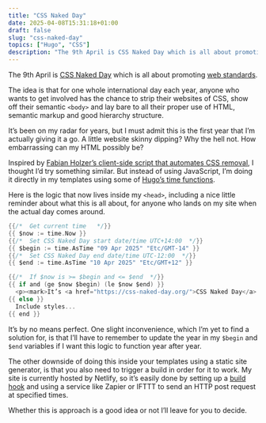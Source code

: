 ```yaml
---
title: "CSS Naked Day"
date: 2025-04-08T15:31:18+01:00
draft: false
slug: "css-naked-day"
topics: ["Hugo", "CSS"]
description: "The 9th April is CSS Naked Day which is all about promoting web standards."
---
```


The 9th April is [CSS Naked Day](https://css-naked-day.org/) which is all about promoting [web standards](https://www.w3.org/standards/).

The idea is that for one whole international day each year, anyone who wants to get involved has the chance to strip their websites of CSS, show off their semantic `<body>` and lay bare to all their proper use of HTML, semantic markup and good hierarchy structure. 

It’s been on my radar for years, but I must admit this is the first year that I’m actually giving it a go. A little website skinny dipping? Why the hell not. How embarrassing can my HTML possibly be?

Inspired by [Fabian Holzer’s client-side script that automates CSS removal](https://holzer.online/articles/2025/06-04-naked-css-day/), I thought I’d try something similar. But instead of using JavaScript, I’m  doing it directly in my templates using some of [Hugo’s time functions](https://gohugo.io/quick-reference/functions/#time).

Here is the logic that now lives inside my `<head>`, including a nice little reminder about what this is all about, for anyone who lands on my site when the actual day comes around.

```go
{{/*  Get current time   */}}
{{ $now := time.Now }}
{{/*  Set CSS Naked Day start date/time UTC+14:00  */}}
{{ $begin := time.AsTime "09 Apr 2025" "Etc/GMT-14" }}
{{/*  Set CSS Naked Day end date/time UTC-12:00  */}}
{{ $end := time.AsTime "10 Apr 2025" "Etc/GMT+12" }}

{{/*  If $now is >= $begin and <= $end  */}}
{{ if and (ge $now $begin) (le $now $end) }}
  <p><mark>It’s <a href="https://css-naked-day.org/">CSS Naked Day</a> somewhere in the world!</mark></p>
{{ else }}
  Include styles...
{{ end }}
```

It’s by no means perfect. One slight inconvenience, which I’m yet to find a solution for, is that I’ll have to remember to update the year in my `$begin` and `$end` variables if I want this logic to function year after year.

The other downside of doing this inside your templates using a static site generator, is that you also need to trigger a build in order for it to work. My site is currently hosted by Netlify, so it’s easily done by setting up a [build hook](https://docs.netlify.com/configure-builds/build-hooks/) and using a service like Zapier or IFTTT to send an HTTP post request at specified times.

Whether this is approach is a good idea or not I’ll leave for you to decide.
